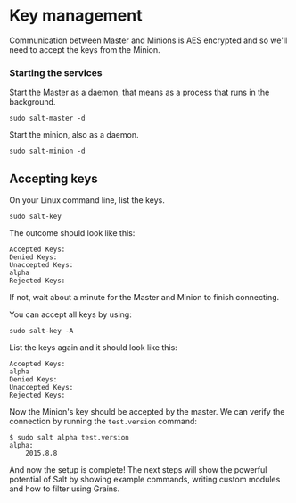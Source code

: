 # Key management
Communication between Master and Minions is AES encrypted and so we'll need to accept the keys from the Minion.

### Starting the services
Start the Master as a daemon, that means as a process that runs in the background.
```
sudo salt-master -d
```

Start the minion, also as a daemon.
```
sudo salt-minion -d
```

## Accepting keys

On your Linux command line, list the keys.
```
sudo salt-key
```

The outcome should look like this:
```
Accepted Keys:
Denied Keys:
Unaccepted Keys:
alpha
Rejected Keys:
```

If not, wait about a minute for the Master and Minion to finish connecting.

You can accept all keys by using:
```
sudo salt-key -A
```

List the keys again and it should look like this:
```
Accepted Keys:
alpha
Denied Keys:
Unaccepted Keys:
Rejected Keys:
```

Now the Minion's key should be accepted by the master. We can verify the connection by running the `test.version` command:
```
$ sudo salt alpha test.version
alpha:
    2015.8.8
```

And now the setup is complete! The next steps will show the powerful potential of Salt by showing example commands, writing custom modules and how to filter using Grains. 